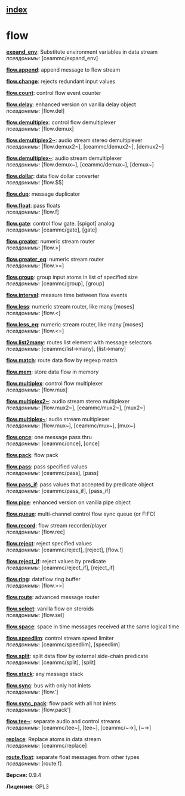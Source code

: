 [index](index.html) 
---

# flow




[**expand_env**](expand_env.html): Substitute environment variables in data stream <br>
_псевдонимы:_ [ceammc/expand_env]


[**flow.append**](flow.append.html): append message to flow stream 

[**flow.change**](flow.change.html): rejects redundant input values 

[**flow.count**](flow.count.html): control flow event counter 

[**flow.delay**](flow.delay.html): enhanced version on vanilla delay object <br>
_псевдонимы:_ [flow.del]


[**flow.demultiplex**](flow.demultiplex.html): control flow demultiplexer <br>
_псевдонимы:_ [flow.demux]


[**flow.demultiplex2~**](flow.demultiplex2~.html): audio stream stereo demultiplexer <br>
_псевдонимы:_ [flow.demux2~], [ceammc/demux2~], [demux2~]


[**flow.demultiplex~**](flow.demultiplex~.html): audio stream demultiplexer <br>
_псевдонимы:_ [flow.demux~], [ceammc/demux~], [demux~]


[**flow.dollar**](flow.dollar.html): data flow dollar converter <br>
_псевдонимы:_ [flow.$$]


[**flow.dup**](flow.dup.html): message duplicator 

[**flow.float**](flow.float.html): pass floats <br>
_псевдонимы:_ [flow.f]


[**flow.gate**](flow.gate.html): control flow gate. [spigot] analog <br>
_псевдонимы:_ [ceammc/gate], [gate]


[**flow.greater**](flow.greater.html): numeric stream router <br>
_псевдонимы:_ [flow.&gt;]


[**flow.greater_eq**](flow.greater_eq.html): numeric stream router <br>
_псевдонимы:_ [flow.&gt;=]


[**flow.group**](flow.group.html): group input atoms in list of specified size <br>
_псевдонимы:_ [ceammc/group], [group]


[**flow.interval**](flow.interval.html): measure time between flow events 

[**flow.less**](flow.less.html): numeric stream router, like many [moses] <br>
_псевдонимы:_ [flow.&lt;]


[**flow.less_eq**](flow.less_eq.html): numeric stream router, like many [moses] <br>
_псевдонимы:_ [flow.&lt;=]


[**flow.list2many**](flow.list2many.html): routes list element with message selectors <br>
_псевдонимы:_ [ceammc/list-&gt;many], [list-&gt;many]


[**flow.match**](flow.match.html): route data flow by regexp match 

[**flow.mem**](flow.mem.html): store data flow in memory 

[**flow.multiplex**](flow.multiplex.html): control flow multiplexer <br>
_псевдонимы:_ [flow.mux]


[**flow.multiplex2~**](flow.multiplex2~.html): audio stream stereo multiplexer <br>
_псевдонимы:_ [flow.mux2~], [ceammc/mux2~], [mux2~]


[**flow.multiplex~**](flow.multiplex~.html): audio stream multiplexer <br>
_псевдонимы:_ [flow.mux~], [ceammc/mux~], [mux~]


[**flow.once**](flow.once.html): one message pass thru <br>
_псевдонимы:_ [ceammc/once], [once]


[**flow.pack**](flow.pack.html): flow pack 

[**flow.pass**](flow.pass.html): pass specified values <br>
_псевдонимы:_ [ceammc/pass], [pass]


[**flow.pass_if**](flow.pass_if.html): pass values that accepted by predicate object <br>
_псевдонимы:_ [ceammc/pass_if], [pass_if]


[**flow.pipe**](flow.pipe.html): enhanced version on vanilla pipe object 

[**flow.queue**](flow.queue.html): multi-channel control flow sync queue (or FIFO) 

[**flow.record**](flow.record.html): flow stream recorder/player <br>
_псевдонимы:_ [flow.rec]


[**flow.reject**](flow.reject.html): reject specified values <br>
_псевдонимы:_ [ceammc/reject], [reject], [flow.!]


[**flow.reject_if**](flow.reject_if.html): reject values by predicate <br>
_псевдонимы:_ [ceammc/reject_if], [reject_if]


[**flow.ring**](flow.ring.html): dataflow ring buffer <br>
_псевдонимы:_ [flow.&gt;&gt;]


[**flow.route**](flow.route.html): advanced message router 

[**flow.select**](flow.select.html): vanilla flow on steroids <br>
_псевдонимы:_ [flow.sel]


[**flow.space**](flow.space.html): space in time messages received at the same logical time 

[**flow.speedlim**](flow.speedlim.html): control stream speed limiter <br>
_псевдонимы:_ [ceammc/speedlim], [speedlim]


[**flow.split**](flow.split.html): split data flow by external side-chain predicate <br>
_псевдонимы:_ [ceammc/split], [split]


[**flow.stack**](flow.stack.html): any message stack 

[**flow.sync**](flow.sync.html): bus with only hot inlets <br>
_псевдонимы:_ [flow.&#39;]


[**flow.sync_pack**](flow.sync_pack.html): flow pack with all hot inlets <br>
_псевдонимы:_ [flow.pack&#39;]


[**flow.tee~**](flow.tee~.html): separate audio and control streams <br>
_псевдонимы:_ [ceammc/tee~], [tee~], [ceammc/~-&gt;], [~-&gt;]


[**replace**](replace.html): Replace atoms in data stream <br>
_псевдонимы:_ [ceammc/replace]


[**route.float**](route.float.html): separate float messages from other types <br>
_псевдонимы:_ [route.f]



**Версия:** 0.9.4

**Лицензия:** GPL3

